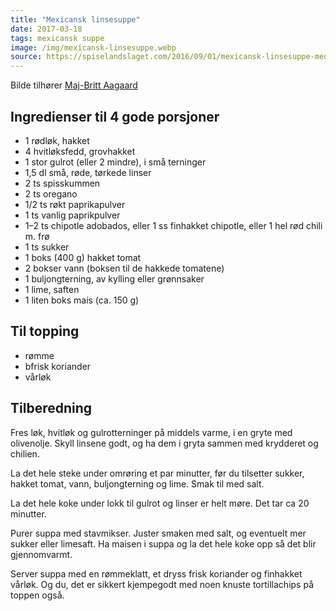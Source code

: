 ```yaml
---
title: "Mexicansk linsesuppe"
date: 2017-03-18
tags: mexicansk suppe
image: /img/mexicansk-linsesuppe.webp
source: https://spiselandslaget.com/2016/09/01/mexicansk-linsesuppe-med-spice-og-mais/
---
```


Bilde tilhører [Maj-Britt Aagaard](https://spiselandslaget.com/2016/09/01/mexicansk-linsesuppe-med-spice-og-mais/)

## Ingredienser til 4 gode porsjoner
- 1 rødløk, hakket
- 4 hvitløksfedd, grovhakket
- 1 stor gulrot (eller 2 mindre), i små terninger
- 1,5  dl små, røde, tørkede linser
- 2 ts spisskummen
- 2 ts oregano
- 1/2 ts røkt paprikapulver
- 1 ts vanlig paprikpulver
- 1–2 ts chipotle adobados, eller 1 ss finhakket chipotle, eller 1 hel rød chili m. frø
- 1 ts sukker
- 1 boks (400 g) hakket tomat
- 2 bokser vann (boksen til de hakkede tomatene)
- 1 buljongterning, av kylling eller grønnsaker
- 1 lime, saften
- 1 liten boks mais (ca. 150 g)

## Til topping
- rømme
- bfrisk koriander
- vårløk

## Tilberedning
Fres løk, hvitløk og gulrotterninger på middels varme, i en gryte med olivenolje. Skyll linsene godt, og ha dem i gryta sammen med krydderet og chilien. 

La det hele steke under omrøring et par minutter, før du tilsetter sukker, hakket tomat, vann, buljongterning og lime. Smak til med salt.

La det hele koke under lokk til gulrot og linser er helt møre. Det tar ca 20 minutter.

Purer suppa med stavmikser. Juster smaken med salt, og eventuelt mer sukker eller limesaft. Ha maisen i suppa og la det hele koke opp så det blir gjennomvarmt.

Server suppa med en rømmeklatt, et dryss frisk koriander og finhakket vårløk. Og du, det er sikkert kjempegodt med noen knuste tortillachips på toppen også.
